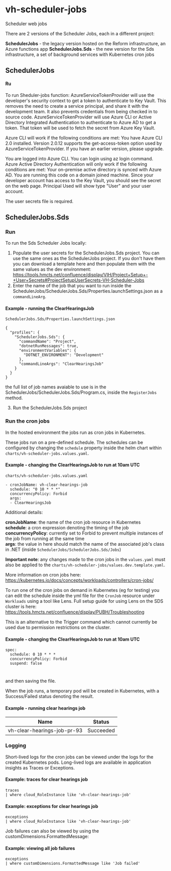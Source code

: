 # vh-scheduler-jobs
Scheduler web jobs

There are 2 versions of the Scheduler Jobs, each in a different project:

**SchedulerJobs** - the legacy version hosted on the Reform infrastructure, an Azure functions app
**SchedulerJobs.Sds** - the new version for the Sds infrastructure, a set of background services with Kubernetes cron jobs

## SchedulerJobs

#### Ru
To run Sheduler-jobs function:
AzureServiceTokenProvider will use the developer's security context to get a token to authenticate to Key Vault. This removes the need to create a service principal, and share it with the development team. It also prevents credentials from being checked in to source code. AzureServiceTokenProvider will use Azure CLI or Active Directory Integrated Authentication to authenticate to Azure AD to get a token. That token will be used to fetch the secret from Azure Key Vault.

Azure CLI will work if the following conditions are met:
You have Azure CLI 2.0 installed. Version 2.0.12 supports the get-access-token option used by AzureServiceTokenProvider. If you have an earlier version, please upgrade.

You are logged into Azure CLI. You can login using az login command.
Azure Active Directory Authentication will only work if the following conditions are met:
Your on-premise active directory is synced with Azure AD.
You are running this code on a domain joined machine.
Since your developer account has access to the Key Vault, you should see the secret on the web page. Principal Used will show type "User" and your user account.

The user secrets file is required. 

## SchedulerJobs.Sds

### Run
To run the Sds Scheduler Jobs locally:

1. Populate the user secrets for the SchedulerJobs.Sds project. You can use the same ones as the SchedulerJobs project. If you don't have them you can download a template here and then populate them with the same values as the dev environment: https://tools.hmcts.net/confluence/display/VIH/Project+Setup+-+User+Secrets#ProjectSetupUserSecrets-VH-Scheduler-Jobs
2. Enter the name of the job that you want to run inside the SchedulerJobs/SchedulerJobs.Sds/Properties.launchSettings.json as a `commandLineArg`.

#### Example - running the ClearHearingsJob
`SchedulerJobs.Sds/Properties.launchSettings.json`
```
{
  "profiles": {
    "SchedulerJobs.Sds": {
      "commandName": "Project",
      "dotnetRunMessages": true,
      "environmentVariables": {
        "DOTNET_ENVIRONMENT": "Development"
      },
      "commandLineArgs": "ClearHearingsJob"
    }
  }
}
```

the full list of job names avaiable to use is in the SchedulerJobs/SchedulerJobs.Sds/Program.cs, inside the `RegisterJobs` method.

3. Run the SchedulerJobs.Sds project

### Run the cron jobs
In the hosted environment the jobs run as cron jobs in Kubernetes.

These jobs run on a pre-defined schedule. The schedules can be configured by changing the `schedule` property inside the helm chart within `charts/vh-scheduler-jobs.values.yaml`.

#### Example - changing the ClearHearingsJob to run at 10am UTC
`charts/vh-scheduler-jobs.values.yaml`
```
- cronJobName: vh-clear-hearings-job
  schedule: "0 10 * * *"
  concurrencyPolicy: Forbid
  args:
  - ClearHearingsJob
```

Additional details:

**cronJobName**: the name of the cron job resource in Kubernetes  
**schedule**: a cron expression denoting the timing of the job  
**concurrencyPolicy**: currently set to Forbid to prevent multiple instances of the job from running at the same time  
**args**: the value in here should match the name of the associated job's class in .NET (inside `SchedulerJobs/SchedulerJobs.Sds/Jobs`)

**Important note**: any changes made to the cron jobs in the `values.yaml` must also be applied to the `charts/vh-scheduler-jobs/values.dev.template.yaml`.

More information on cron jobs here: https://kubernetes.io/docs/concepts/workloads/controllers/cron-jobs/

To run one of the cron jobs on demand in Kubernetes (eg for testing) you can edit the schedule inside the yml file for the `CronJob` resource under `Workloads` using a tool like Lens. Full setup guide for using Lens on the SDS cluster is here: https://tools.hmcts.net/confluence/display/PUBH/Troubleshooting

This is an alternative to the Trigger command which cannot currently be used due to permission restrictions on the cluster.

#### Example - changing the ClearHearingsJob to run at 10am UTC
````
spec:
  schedule: 0 10 * * *
  concurrencyPolicy: Forbid
  suspend: false
````
#
and then saving the file.

When the job runs, a temporary pod will be created in Kubernetes, with a Success/Failed status denoting the result.

#### Example - running clear hearings job
| Name      | Status |
| ----------- | ----------- |
| vh-clear-hearings-job-pr-93      | Succeeded       |

### Logging
Short-lived logs for the cron jobs can be viewed under the logs for the created Kubernetes pods. Long-lived logs are available in application insights as Traces or Exceptions.

#### Example: traces for clear hearings job
```
traces 
| where cloud_RoleInstance like 'vh-clear-hearings-job'
```

#### Example: exceptions for clear hearings job
```
exceptions 
| where cloud_RoleInstance like 'vh-clear-hearings-job'
```

Job failures can also be viewed by using the customDimensions.FormattedMessage:

#### Example: viewing all job failures
```
exceptions 
| where customDimensions.FormattedMessage like 'Job failed'
```
